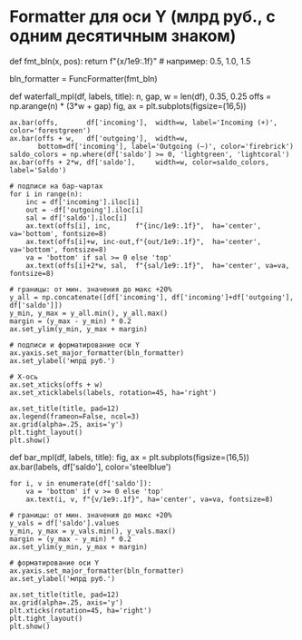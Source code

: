 # Formatter для оси Y (млрд руб., с одним десятичным знаком)
def fmt_bln(x, pos):
    return f"{x/1e9:.1f}"  # например: 0.5, 1.0, 1.5

bln_formatter = FuncFormatter(fmt_bln)

def waterfall_mpl(df, labels, title):
    n, gap, w = len(df), 0.35, 0.25
    offs = np.arange(n) * (3*w + gap)
    fig, ax = plt.subplots(figsize=(16,5))

    ax.bar(offs,       df['incoming'],  width=w, label='Incoming (+)', color='forestgreen')
    ax.bar(offs + w,   df['outgoing'],  width=w,
           bottom=df['incoming'], label='Outgoing (–)', color='firebrick')
    saldo_colors = np.where(df['saldo'] >= 0, 'lightgreen', 'lightcoral')
    ax.bar(offs + 2*w, df['saldo'],     width=w, color=saldo_colors, label='Saldo')

    # подписи на бар-чартах
    for i in range(n):
        inc = df['incoming'].iloc[i]
        out = -df['outgoing'].iloc[i]
        sal = df['saldo'].iloc[i]
        ax.text(offs[i], inc,      f"{inc/1e9:.1f}",  ha='center', va='bottom', fontsize=8)
        ax.text(offs[i]+w, inc-out,f"{out/1e9:.1f}",  ha='center', va='bottom', fontsize=8)
        va = 'bottom' if sal >= 0 else 'top'
        ax.text(offs[i]+2*w, sal,  f"{sal/1e9:.1f}",  ha='center', va=va,       fontsize=8)

    # границы: от мин. значения до макс +20%
    y_all = np.concatenate([df['incoming'], df['incoming']+df['outgoing'], df['saldo']])
    y_min, y_max = y_all.min(), y_all.max()
    margin = (y_max - y_min) * 0.2
    ax.set_ylim(y_min, y_max + margin)

    # подписи и форматирование оси Y
    ax.yaxis.set_major_formatter(bln_formatter)
    ax.set_ylabel('млрд руб.')

    # X-ось
    ax.set_xticks(offs + w)
    ax.set_xticklabels(labels, rotation=45, ha='right')

    ax.set_title(title, pad=12)
    ax.legend(frameon=False, ncol=3)
    ax.grid(alpha=.25, axis='y')
    plt.tight_layout()
    plt.show()


def bar_mpl(df, labels, title):
    fig, ax = plt.subplots(figsize=(16,5))
    ax.bar(labels, df['saldo'], color='steelblue')

    for i, v in enumerate(df['saldo']):
        va = 'bottom' if v >= 0 else 'top'
        ax.text(i, v, f"{v/1e9:.1f}", ha='center', va=va, fontsize=8)

    # границы: от мин. значения до макс +20%
    y_vals = df['saldo'].values
    y_min, y_max = y_vals.min(), y_vals.max()
    margin = (y_max - y_min) * 0.2
    ax.set_ylim(y_min, y_max + margin)

    # форматирование оси Y
    ax.yaxis.set_major_formatter(bln_formatter)
    ax.set_ylabel('млрд руб.')

    ax.set_title(title, pad=12)
    ax.grid(alpha=.25, axis='y')
    plt.xticks(rotation=45, ha='right')
    plt.tight_layout()
    plt.show()

